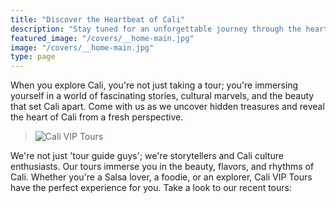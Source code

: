 ```yaml
---
title: "Discover the Heartbeat of Cali"
description: "Stay tuned for an unforgettable journey through the heart of Cali"
featured_image: "/covers/__home-main.jpg"
image: "/covers/__home-main.jpg"
type: page
---
```


When you explore Cali, you're not just taking a tour; you're immersing yourself in a world of fascinating stories, cultural marvels, and the beauty that set Cali apart. Come with us as we uncover hidden treasures and reveal the heart of Cali from a fresh perspective.

> ![Cali VIP Tours](/logos/logo-trans-quarter.png) 

We're not just 'tour guide guys'; we're storytellers and Cali culture enthusiasts. Our tours immerse you in the beauty, flavors, and rhythms of Cali. Whether you're a Salsa lover, a foodie, or an explorer, Cali VIP Tours have the perfect experience for you. Take a look to our recent tours:
